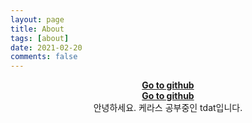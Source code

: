 ```yaml
---
layout: page
title: About
tags: [about]
date: 2021-02-20
comments: false
---
```

    
<center><a href="https://github.com/tdat97"><b>Go to github</b></a></center>
<center><a href="https://www.linkedin.com/in/%EA%B0%95%EB%A1%9C-%EC%9D%B4-958a361b9/"><b>Go to github</b></a></center>
<center>안녕하세요. 케라스 공부중인 tdat입니다.</center>
